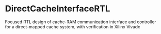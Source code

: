 # DirectCacheInterfaceRTL
Focused RTL design of cache-RAM communication interface and controller for a direct-mapped cache system, with verification in Xilinx Vivado
